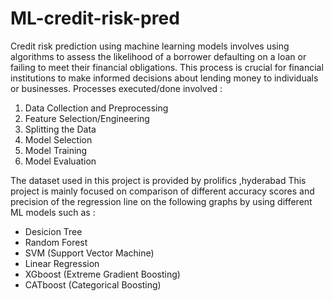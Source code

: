 # ML-credit-risk-pred
Credit risk prediction using machine learning models involves using algorithms to assess the likelihood of a borrower defaulting on a loan or failing to meet their financial obligations. This process is crucial for financial institutions to make informed decisions about lending money to individuals or businesses.
Processes executed/done involved :

1. Data Collection and Preprocessing
2. Feature Selection/Engineering
3. Splitting the Data
4. Model Selection
5. Model Training
6. Model Evaluation

The dataset used in this project is provided by prolifics ,hyderabad
This project is mainly focused on comparison of different accuracy scores and precision of the regression line on the following graphs by using different ML models such as :

* Desicion Tree
* Random Forest
* SVM (Support Vector Machine)
* Linear Regression
* XGboost (Extreme Gradient Boosting)
* CATboost (Categorical Boosting)
